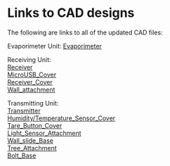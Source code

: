 # Links to CAD designs

The following are links to all of the updated CAD files:

Evaporimeter Unit:
[Evaporimeter](http://a360.co/2hQKcOG)  

Receiving Unit:  
[Receiver](http://a360.co/2tQI6Eo)  
[MicroUSB_Cover](http://a360.co/2u1oDnW)  
[Receiver_Cover](http://a360.co/2udQCjr)  
[Wall_attachment](http://a360.co/2tQph4g)

Transmitting Unit:  
[Transmitter](http://a360.co/2sv6fhL)  
[Humidity/Temperature_Sensor_Cover](http://a360.co/2spWfuV)   
[Tare_Button_Cover](http://a360.co/2w3MW1O)  
[Light_Sensor_Attachment](http://a360.co/2f5fUKC)  
[Wall_slide_Base](http://a360.co/2sq6Ndp)  
[Tree_Attachment](http://a360.co/2f5OYdV)  
[Bolt_Base](http://a360.co/2f64re3)  



